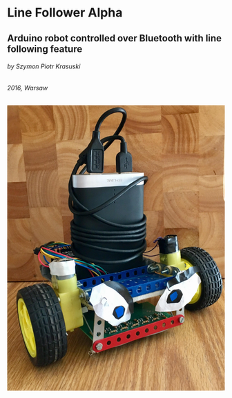 # Line Follower Alpha
## Arduino robot controlled over Bluetooth with line following feature
###### by Szymon Piotr Krasuski 
###### 2016, Warsaw

![Robot](https://github.com/Dysproz/LineFollowerAlpha/blob/master/Photos/robot1.jpg)


